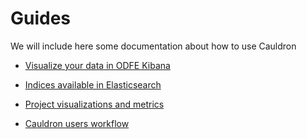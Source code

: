 # Guides

We will include here some documentation about how to use Cauldron

- [Visualize your data in ODFE Kibana](kibana_dashboards.md)

- [Indices available in Elasticsearch](indices_information.md)

- [Project visualizations and metrics](project_metrics.md)

- [Cauldron users workflow](main_workflow.png)